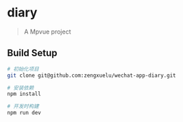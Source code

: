 # diary

> A Mpvue project

## Build Setup

``` bash
# 初始化项目
git clone git@github.com:zengxuelu/wechat-app-diary.git

# 安装依赖
npm install

# 开发时构建
npm run dev